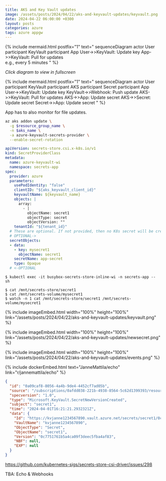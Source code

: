 ```yaml
---
title: AKS and Key Vault updates
image: /assets/posts/2024/04/22/aks-and-keyvault-updates/keyvault.png
date: 2024-04-22 06:00:00 +0300
layout: posts
categories: azure
tags: azure appgw
---
```


{% include mermaid.html postfix="1" text="
sequenceDiagram
    actor User
    participant KeyVault
    participant App
    User->>KeyVault: Update key
    App->>KeyVault: Pull for updates<br/>e.g., every 5 minutes
" %}

_Click diagram to view in fullscreen_

{% include mermaid.html postfix="1" text="
sequenceDiagram
    actor User
    participant KeyVault
    participant AKS
    participant Secret
    participant App
    User->>KeyVault: Update key
    KeyVault->>Webhook: Push update
    AKS->>KeyVault: Pull for updates
    AKS->>App: Update secret
    AKS->>Secret: Update secret
    Secret->>App: Update secret
" %}

App has to also monitor for file updates.

```bash
az aks addon update \
  -g $resource_group_name \
  -n $aks_name \
  -a azure-keyvault-secrets-provider \
  --enable-secret-rotation
```

```yaml
apiVersion: secrets-store.csi.x-k8s.io/v1
kind: SecretProviderClass
metadata:
  name: azure-keyvault-wi
  namespace: secrets-app
spec:
  provider: azure
  parameters:
    usePodIdentity: "false"
    clientID: "${aks_keyvault_client_id}"
    keyvaultName: ${keyvault_name}
    objects: |
      array:
        - |
          objectName: secret1
          objectType: secret
          objectVersion: ""
    tenantId: "${tenant_id}"
  # These are optional. If not provided, then no K8s secret will be created.
  # OPTIONAL->
  secretObjects:
  - data:
    - key: mysecret1
      objectName: secret1
    secretName: app-secret
    type: Opaque
  # <-OPTIONAL
```

```console
$ kubectl exec -it busybox-secrets-store-inline-wi -n secrets-app -- sh

$ cat /mnt/secrets-store/secret1
$ cat /mnt/secrets-volume/mysecret1
$ watch -n 1 cat /mnt/secrets-store/secret1 /mnt/secrets-volume/mysecret1
```

{% include imageEmbed.html width="100%" height="100%" link="/assets/posts/2024/04/22/aks-and-keyvault-updates/keyvault.png" %}

{% include imageEmbed.html width="100%" height="100%" link="/assets/posts/2024/04/22/aks-and-keyvault-updates/newsecret.png" %}

{% include imageEmbed.html width="100%" height="100%" link="/assets/posts/2024/04/22/aks-and-keyvault-updates/events.png" %}

{% include dockerEmbed.html text="JanneMattila/echo" link="r/jannemattila/echo" %}

```json
{
  "id": "0a09caf8-8056-4a4b-9de4-4452cf7ad05b",
  "source": "/subscriptions/0afdd038-221b-4938-8564-5c62d1399393/resourceGroups/rg-aks/providers/Microsoft.KeyVault/vaults/kvjanne1234567890",
  "specversion": "1.0",
  "type": "Microsoft.KeyVault.SecretNewVersionCreated",
  "subject": "secret1",
  "time": "2024-04-01T16:21:21.2932321Z",
  "data": {
    "Id": "https://kvjanne1234567890.vault.azure.net/secrets/secret1/0c7751761b5a4ca09f3deec5fba4af83",
    "VaultName": "kvjanne1234567890",
    "ObjectType": "Secret",
    "ObjectName": "secret1",
    "Version": "0c7751761b5a4ca09f3deec5fba4af83",
    "NBF": null,
    "EXP": null
  }
}
```

https://github.com/kubernetes-sigs/secrets-store-csi-driver/issues/298

TBA: Echo & Webhooks
